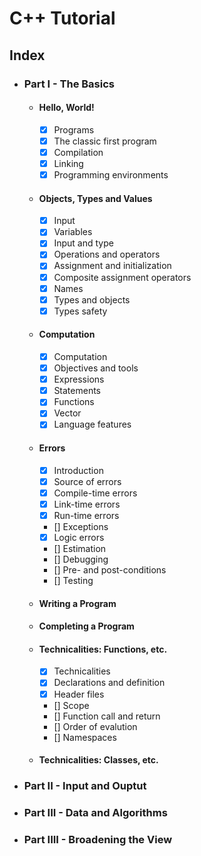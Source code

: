 # C++ Tutorial

## Index

- ### Part I - The Basics
    - #### Hello, World!
        - [X] Programs
        - [X] The classic first program
        - [X] Compilation
        - [X] Linking
        - [X] Programming environments
    - #### Objects, Types and Values
        - [X] Input
        - [X] Variables
        - [X] Input and type
        - [X] Operations and operators
        - [X] Assignment and initialization
        - [X] Composite assignment operators
        - [X] Names
        - [X] Types and objects
        - [X] Types safety
    - #### Computation
        - [X] Computation
        - [X] Objectives and tools
        - [X] Expressions
        - [X] Statements
        - [X] Functions
        - [X] Vector
        - [X] Language features
    - #### Errors
        - [X] Introduction
        - [X] Source of errors
        - [X] Compile-time errors
        - [X] Link-time errors
        - [X] Run-time errors
        - [] Exceptions
        - [X] Logic errors
        - [] Estimation
        - [] Debugging
        - [] Pre- and post-conditions
        - [] Testing
    - #### Writing a Program
    - #### Completing a Program
    - #### Technicalities: Functions, etc.
        - [X] Technicalities
        - [X] Declarations and definition
        - [X] Header files
        - [] Scope
        - [] Function call and return
        - [] Order of evalution
        - [] Namespaces
    - #### Technicalities: Classes, etc.
- ### Part II - Input and Ouptut
- ### Part III - Data and Algorithms
- ### Part IIII - Broadening the View